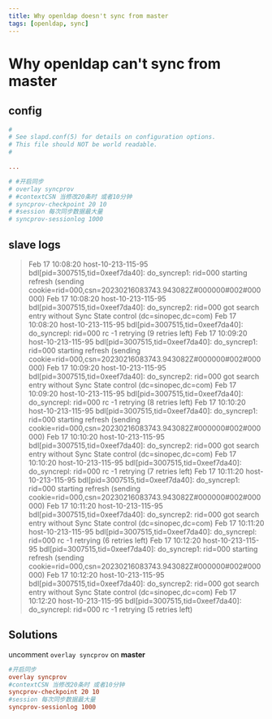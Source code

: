 ```yaml
---
title: Why openldap doesn't sync from master
tags: [openldap, sync]
---
```


# Why openldap can't sync from master

## config

```conf
#
# See slapd.conf(5) for details on configuration options.
# This file should NOT be world readable.
#

...

# #开启同步
# overlay syncprov
# #contextCSN 当修改20条时 或者10分钟
# syncprov-checkpoint 20 10
# #session 每次同步数据最大量
# syncprov-sessionlog 1000
```

## slave logs

> Feb 17 10:08:20 host-10-213-115-95 bdl[pid=3007515,tid=0xeef7da40]: do_syncrep1: rid=000 starting refresh (sending cookie=rid=000,csn=20230216083743.943082Z#000000#002#000000)
> Feb 17 10:08:20 host-10-213-115-95 bdl[pid=3007515,tid=0xeef7da40]: do_syncrep2: rid=000 got search entry without Sync State control (dc=sinopec,dc=com)
> Feb 17 10:08:20 host-10-213-115-95 bdl[pid=3007515,tid=0xeef7da40]: do_syncrepl: rid=000 rc -1 retrying (9 retries left)
> Feb 17 10:09:20 host-10-213-115-95 bdl[pid=3007515,tid=0xeef7da40]: do_syncrep1: rid=000 starting refresh (sending cookie=rid=000,csn=20230216083743.943082Z#000000#002#000000)
> Feb 17 10:09:20 host-10-213-115-95 bdl[pid=3007515,tid=0xeef7da40]: do_syncrep2: rid=000 got search entry without Sync State control (dc=sinopec,dc=com)
> Feb 17 10:09:20 host-10-213-115-95 bdl[pid=3007515,tid=0xeef7da40]: do_syncrepl: rid=000 rc -1 retrying (8 retries left)
> Feb 17 10:10:20 host-10-213-115-95 bdl[pid=3007515,tid=0xeef7da40]: do_syncrep1: rid=000 starting refresh (sending cookie=rid=000,csn=20230216083743.943082Z#000000#002#000000)
> Feb 17 10:10:20 host-10-213-115-95 bdl[pid=3007515,tid=0xeef7da40]: do_syncrep2: rid=000 got search entry without Sync State control (dc=sinopec,dc=com)
> Feb 17 10:10:20 host-10-213-115-95 bdl[pid=3007515,tid=0xeef7da40]: do_syncrepl: rid=000 rc -1 retrying (7 retries left)
> Feb 17 10:11:20 host-10-213-115-95 bdl[pid=3007515,tid=0xeef7da40]: do_syncrep1: rid=000 starting refresh (sending cookie=rid=000,csn=20230216083743.943082Z#000000#002#000000)
> Feb 17 10:11:20 host-10-213-115-95 bdl[pid=3007515,tid=0xeef7da40]: do_syncrep2: rid=000 got search entry without Sync State control (dc=sinopec,dc=com)
> Feb 17 10:11:20 host-10-213-115-95 bdl[pid=3007515,tid=0xeef7da40]: do_syncrepl: rid=000 rc -1 retrying (6 retries left)
> Feb 17 10:12:20 host-10-213-115-95 bdl[pid=3007515,tid=0xeef7da40]: do_syncrep1: rid=000 starting refresh (sending cookie=rid=000,csn=20230216083743.943082Z#000000#002#000000)
> Feb 17 10:12:20 host-10-213-115-95 bdl[pid=3007515,tid=0xeef7da40]: do_syncrep2: rid=000 got search entry without Sync State control (dc=sinopec,dc=com)
> Feb 17 10:12:20 host-10-213-115-95 bdl[pid=3007515,tid=0xeef7da40]: do_syncrepl: rid=000 rc -1 retrying (5 retries left)

## Solutions

uncomment `overlay syncprov` on **master**

```conf
#开启同步
overlay syncprov
#contextCSN 当修改20条时 或者10分钟
syncprov-checkpoint 20 10
#session 每次同步数据最大量
syncprov-sessionlog 1000
```
